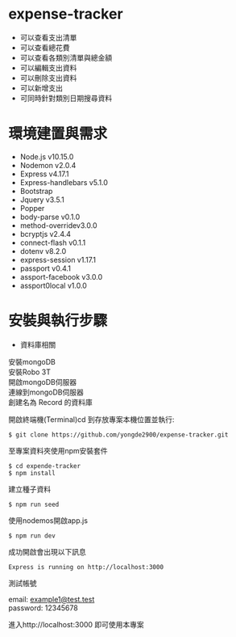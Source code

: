 # expense-tracker

* 可以查看支出清單
* 可以查看總花費
* 可以查看各類別清單與總金額
* 可以編輯支出資料
* 可以刪除支出資料
* 可以新增支出
* 可同時針對類別日期搜尋資料

# 環境建置與需求
* Node.js v10.15.0
* Nodemon v2.0.4
* Express v4.17.1
* Express-handlebars v5.1.0
* Bootstrap 
* Jquery v3.5.1
* Popper
* body-parse v0.1.0
* method-overridev3.0.0
* bcryptjs v2.4.4
* connect-flash v0.1.1
* dotenv v8.2.0
* express-session v1.17.1
* passport v0.4.1
* assport-facebook v3.0.0
* assport0local v1.0.0

# 安裝與執行步驟

  * 資料庫相關 
  
  安裝mongoDB  
  安裝Robo 3T  
  開啟mongoDB伺服器  
  連線到mongoDB伺服器  
  創建名為 Record 的資料庫 

開啟終端機(Terminal)cd 到存放專案本機位置並執行:  

    $ git clone https://github.com/yongde2900/expense-tracker.git
至專案資料夾使用npm安裝套件

    $ cd expende-tracker
    $ npm install

建立種子資料 

    $ npm run seed
使用nodemos開啟app.js

    $ npm run dev
成功開啟會出現以下訊息

    Express is running on http://localhost:3000

  
測試帳號

  email: example1@test.test  
  password: 12345678
    
進入http://localhost:3000 即可使用本專案
